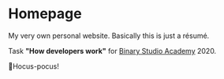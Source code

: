 # Homepage
My very own personal website. Basically this is just a résumé.

Task **"How developers work"** for [Binary Studio Academy](https://academy.binary-studio.com/en/) 2020.

🧙Hocus-pocus!